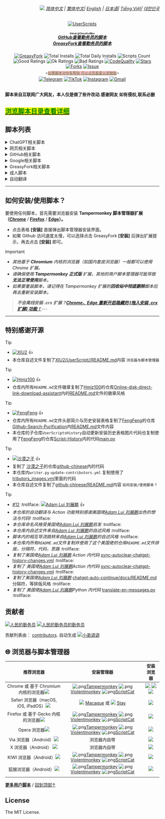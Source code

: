 <div align="right">
    <h6>
        <picture>
            <source type="image/svg+xml" media="(prefers-color-scheme: dark)"
                srcset="https://raw.githubusercontent.com/KudoAI/chatgpt.js/main/media/images/icons/earth-americas-white-icon32.svg">
            <img height=14
                src="https://raw.githubusercontent.com/KudoAI/chatgpt.js/main/media/images/icons/earth-americas-icon32.svg">
        </picture>
        <a href="https://github.com/ChinaGodMan/UserScripts/blob/main/docs/README.md">简体中文</a> |
        <a href="https://github.com/ChinaGodMan/UserScripts/blob/main/docs/README_zh-TW.md">繁体中文</a>|
        <a href="https://github.com/ChinaGodMan/UserScripts/blob/main/docs/README_en.md">English</a> |
        <a href="https://github.com/ChinaGodMan/UserScripts/blob/main/docs/README_ja.md">日本语</a>|
        <a href="https://github.com/ChinaGodMan/UserScripts/blob/main/docs/README_vi.md">Tiếng Việt</a>|
        <a href="https://github.com/ChinaGodMan/UserScripts/blob/main/docs/README_ko.md">대한민국</a>
    </h6>
</div>
<center><div align="center"><a href="https://github.com/ChinaGodMan" target="_blank">
    <img height="96px" width="96px" src="https://avatars.githubusercontent.com/u/96548841?v=4" alt="UserScripts"></a>
<h5><a href="https://github.com/ChinaGodMan/UserScripts#%E8%84%9A%E6%9C%AC%E5%88%97%E8%A1%A8" target="_blank"><ruby>GitHub查看勤务员的脚本<rt>Github:@ChinaGodMan</rt></ruby></a><br><a href="https://greasyfork.org/zh-CN/scripts?by=1169082&sort=created" target="_blank">GreasyFork查看勤务员的脚本</a><br></h5>
<a href="https://greasyfork.org/users/1169082-%E4%BA%BA%E6%B0%91%E7%9A%84%E5%8B%A4%E5%8A%A1%E5%91%98?per_page=200" target="_blank"><img src="https://img.shields.io/static/v1?label=%20&message=GreasyFork&logo=greasyfork&logoColor=white&labelColor=%23670000&color=%23670000&style=for-the-badge" alt="GreasyFork"></a>
<img src="https://img.shields.io/badge/dynamic/json?&label=%E6%89%80%E6%9C%89%E8%84%9A%E6%9C%AC%E6%80%BB%E5%AE%89%E8%A3%85%E6%95%B0&query=$.totalInstalls&logo=greasyfork&logoColor=white&labelColor=%23670000&color=blue&style=for-the-badge&url=https://github.com/ChinaGodMan/UserScriptsHistory/raw/main/total_installs.json" alt="Total Installs">
<img src="https://img.shields.io/badge/dynamic/json?&label=%E4%BB%8A%E6%97%A5%E6%89%80%E6%9C%89%E8%84%9A%E6%9C%AC%E5%AE%89%E8%A3%85%E6%95%B0&query=$.totalDailyInstalls&logo=greasyfork&logoColor=white&labelColor=%23670000&color=blue&style=for-the-badge&url=https://github.com/ChinaGodMan/UserScriptsHistory/raw/main/total_installs.json" alt="Total Daily Installs">
<img src="https://img.shields.io/badge/dynamic/json?&label=%E8%84%9A%E6%9C%AC%E6%95%B0%E9%87%8F&query=$.numScripts&logo=greasyfork&logoColor=white&labelColor=%23670000&color=blue&style=for-the-badge&url=https://github.com/ChinaGodMan/UserScriptsHistory/raw/main/total_installs.json" alt="Scripts Count"><br>
<img src="https://img.shields.io/badge/dynamic/json?&label=%E6%89%80%E6%9C%89%E5%A5%BD%E8%AF%84&query=$.totalGoodRatings&logo=greasyfork&logoColor=white&labelColor=%23670000&color=4CAF50&style=for-the-badge&url=https://github.com/ChinaGodMan/UserScriptsHistory/raw/main/total_installs.json" alt="Good Ratings">
<img src="https://img.shields.io/badge/dynamic/json?&label=%E6%89%80%E6%9C%89%E4%B8%80%E8%88%AC&query=$.totalOkRatings&logo=greasyfork&logoColor=white&labelColor=%23670000&color=FF9800&style=for-the-badge&url=https://github.com/ChinaGodMan/UserScriptsHistory/raw/main/total_installs.json" alt="Ok Ratings">
<img src="https://img.shields.io/badge/dynamic/json?label=%E6%89%80%E6%9C%89%E5%B7%AE%E8%AF%84&query=$.totalBadRatings&logo=greasyfork&logoColor=white&labelColor=%23670000&color=F44336&style=for-the-badge&url=https://github.com/ChinaGodMan/UserScriptsHistory/raw/main/total_installs.json" alt="Bad Ratings">
<a href="https://www.codefactor.io/repository/github/ChinaGodMan/UserScripts" target="_blank"><img src="https://img.shields.io/codefactor/grade/github/chinagodman/UserScripts?label=%E4%BB%A3%E7%A0%81%E8%B4%A8%E9%87%8F&logo=codefactor&logoColor=white&labelColor=464646&color=b5fc7b&style=for-the-badge" alt="CodeQuality"></a>
<a href="https://github.com/ChinaGodMan/UserScripts" target="_blank"><img src="https://img.shields.io/github/stars/ChinaGodMan/UserScripts?label=%E6%98%9F%E6%A0%87&logo=github&logoColor=white&labelColor=black&color=FF69B4&style=for-the-badge" alt="Stars"></a>
<a href="https://github.com/ChinaGodMan/UserScripts" target="_blank"><img src="https://img.shields.io/github/forks/ChinaGodMan/UserScripts?label=%E5%A4%8D%E5%88%BB&logo=github&logoColor=white&labelColor=black&color=grey&style=for-the-badge" alt="Forks"></a>
<a href="https://github.com/ChinaGodMan/UserScripts/issues" target="_blank"><img src="https://img.shields.io/github/issues/ChinaGodMan/UserScripts?label=%E9%97%AE%E9%A2%98&logo=github&logoColor=white&labelColor=black&style=for-the-badge" alt="Issue"></a>
<center><div align="center"><sub>⭐<a href="https://github.com/ChinaGodMan/UserScripts" target="_blank" style="color: #556B2F; background-color: pink;">如果脚本对你有帮助,可以点亮星星以资鼓励</a>⭐</sub></div><a href="https://t.me/qinwuyuan"><img src="https://img.shields.io/static/v1?label=%20&message=telegram&logo=telegram&logoColor=white&labelColor=%230088CC&color=%230088CC&style=for-the-badge" alt="Telegram"></a>
<a href="https://www.tiktok.com/@qinwuyuan"><img src="https://img.shields.io/static/v1?label=%20&message=tiktok&logo=tiktok&logoColor=%23EE1D52&labelColor=%23010101&color=%23EE1D52&style=for-the-badge" alt="TikTok"></a>
<a href="https://www.instagram.com/nide9448/"><img src="https://img.shields.io/static/v1?label=%20&message=instagram&logo=instagram&logoColor=white&labelColor=%23E1306C&color=%23E1306C&style=for-the-badge" alt="Instagram"></a>
<a href="mailto:toniaiwanowskiskr47@gmail.com"><img src="https://img.shields.io/static/v1?label=%20&message=gmail&logo=gmail&logoColor=white&labelColor=%23D93025&color=%23D93025&style=for-the-badge" alt="Gmail"></a>
</center>
</div></center>
<img height=6px width="100%" src="https://media.chatgptautorefresh.com/images/separators/gradient-aqua.png?latest">

**脚本来自互联网广大网友，本人仅是做了些许改动.感谢网友**
**如有侵权,联系必删**

## [<mark style="background-color: yellow; color: green;">浏览脚本目录查看详细</mark>](/Script%20details)

## 脚本列表

<!--AUTO_SCRIPTS_PLEASE_DONT_DELETE_IT-->
<details><summary>ChatGPT相关脚本</summary><table>
    <thead>
        <tr>
            <th>脚本名称</th>
            <th>脚本说明</th>
            <th>GitHub</th>
            <th>Greasyfork</th>
            <th><img src="https://greasyfork.org/vite/assets/blacklogo96-CxYTSM_T.png" width="16" height="16">发布时间</th>
            <th><img src="https://greasyfork.org/vite/assets/blacklogo96-CxYTSM_T.png" width="16" height="16">更新时间</th>
            <th><img src="https://greasyfork.org/vite/assets/blacklogo96-CxYTSM_T.png" width="16" height="16">最新版本</th>
            <th><img src="https://raw.githubusercontent.com/ChinaGodMan/UserScripts/main/docs/icon/icons8-project-management-48.png" width="16" height="16">首次创建</th>
        </tr>
    </thead>
    <tbody>
    <tr>
            <td>
                <img src="https://greasyfork.org/vite/assets/blacklogo96-CxYTSM_T.png" width="16" height="16">
                <a href="https://greasyfork.org/zh-CN/scripts/505209" target="_blank">ChatGPT代码字体缩小</a><br>
                <img src="https://github.githubassets.com/favicons/favicon.svg" width="16" height="16">
                <a href="https://github.com/ChinaGodMan/UserScripts/blob/main/chatgpt-code-styling.user.js" target="_blank">GitHub</a>
                <a href="https://github.com/ChinaGodMan/UserScripts/tree/main/Script details/chatgpt-code-styling" target="_blank">
                    <mark>详细</mark>
                </a>
            </td>
            <td>让 ChatGPT 代码框内字体变小</td>
            <td>
                <a href="https://raw.githubusercontent.com/ChinaGodMan/UserScripts/main/chatgpt-code-styling.user.js">
                    <img src="https://img.shields.io/github/size/ChinaGodMan/UserScripts/chatgpt-code-styling.user.js?style=social" alt="size">
                    <br>安装
                </a>
            </td>
            <td>
                <a href="https://update.greasyfork.org/scripts/505209.user.js">
                    <img src="https://img.shields.io/greasyfork/dt/505209?color=%23990000&label=Installs">
                    <br>安装
                </a>
            </td>
            <td><sub>2024-08-26 11:42:17</sub></td>
            <td><sub>2024-10-07 07:21:50</sub></td>
            <td><sub>0.1.1.0</sub></td>
            <td><sub>2024-07-27 20:58:35</sub></td>
        </tr>
        <tr>
            <td>
                <img src="https://greasyfork.org/vite/assets/blacklogo96-CxYTSM_T.png" width="16" height="16">
                <a href="https://greasyfork.org/zh-CN/scripts/509598" target="_blank">ChatGPT 聊天复制代码按钮</a><br>
                <img src="https://github.githubassets.com/favicons/favicon.svg" width="16" height="16">
                <a href="https://github.com/ChinaGodMan/UserScripts/blob/main/chatgpt-copy-code-button.user.js" target="_blank">GitHub</a>
                <a href="https://github.com/ChinaGodMan/UserScripts/tree/main/Script details/chatgpt-copy-code-button" target="_blank">
                    <mark>详细</mark>
                </a>
            </td>
            <td>在 chatgpt.com 上代码块的右下角添加一个带有动画的“复制代码”按钮</td>
            <td>
                <a href="https://raw.githubusercontent.com/ChinaGodMan/UserScripts/main/chatgpt-copy-code-button.user.js">
                    <img src="https://img.shields.io/github/size/ChinaGodMan/UserScripts/chatgpt-copy-code-button.user.js?style=social" alt="size">
                    <br>安装
                </a>
            </td>
            <td>
                <a href="https://update.greasyfork.org/scripts/509598.user.js">
                    <img src="https://img.shields.io/greasyfork/dt/509598?color=%23990000&label=Installs">
                    <br>安装
                </a>
            </td>
            <td><sub>2024-09-22 07:35:20</sub></td>
            <td><sub>2024-10-03 19:12:34</sub></td>
            <td><sub>1.2.0.0</sub></td>
            <td><sub>2024-09-22 07:06:07</sub></td>
        </tr>
        <tr>
            <td>
                <img src="https://greasyfork.org/vite/assets/blacklogo96-CxYTSM_T.png" width="16" height="16">
                <a href="https://greasyfork.org/zh-CN/scripts/506166" target="_blank">ChatGPT 字符计数器</a><br>
                <img src="https://github.githubassets.com/favicons/favicon.svg" width="16" height="16">
                <a href="https://github.com/ChinaGodMan/UserScripts/blob/main/chatgpt-counter.user.js" target="_blank">GitHub</a>
                <a href="https://github.com/ChinaGodMan/UserScripts/tree/main/Script details/chatgpt-counter" target="_blank">
                    <mark>详细</mark>
                </a>
            </td>
            <td>添加一个字符计数器到输入框，限制为 32732 个字符。（ChatGPT 的限制是 32732 个字符。）</td>
            <td>
                <a href="https://raw.githubusercontent.com/ChinaGodMan/UserScripts/main/chatgpt-counter.user.js">
                    <img src="https://img.shields.io/github/size/ChinaGodMan/UserScripts/chatgpt-counter.user.js?style=social" alt="size">
                    <br>安装
                </a>
            </td>
            <td>
                <a href="https://update.greasyfork.org/scripts/506166.user.js">
                    <img src="https://img.shields.io/greasyfork/dt/506166?color=%23990000&label=Installs">
                    <br>安装
                </a>
            </td>
            <td><sub>2024-09-01 09:51:01</sub></td>
            <td><sub>2024-10-08 11:35:54</sub></td>
            <td><sub>1.3.1.14</sub></td>
            <td><sub>2024-09-01 09:45:50</sub></td>
        </tr>
        <tr>
            <td>
                <img src="https://greasyfork.org/vite/assets/blacklogo96-CxYTSM_T.png" width="16" height="16">
                <a href="https://greasyfork.org/zh-CN/scripts/504901" target="_blank">ChatGPT 折叠自己消息和最大宽度</a><br>
                <img src="https://github.githubassets.com/favicons/favicon.svg" width="16" height="16">
                <a href="https://github.com/ChinaGodMan/UserScripts/blob/main/chatgpt-plus.user.js" target="_blank">GitHub</a>
                <a href="https://github.com/ChinaGodMan/UserScripts/tree/main/Script details/chatgpt-plus" target="_blank">
                    <mark>详细</mark>
                </a>
            </td>
            <td>自动折叠由你发送的长消息，节省屏幕空间。允许你设置聊天窗口的最大宽度，使得长消息不会超出指定范围。</td>
            <td>
                <a href="https://raw.githubusercontent.com/ChinaGodMan/UserScripts/main/chatgpt-plus.user.js">
                    <img src="https://img.shields.io/github/size/ChinaGodMan/UserScripts/chatgpt-plus.user.js?style=social" alt="size">
                    <br>安装
                </a>
            </td>
            <td>
                <a href="https://update.greasyfork.org/scripts/504901.user.js">
                    <img src="https://img.shields.io/greasyfork/dt/504901?color=%23990000&label=Installs">
                    <br>安装
                </a>
            </td>
            <td><sub>2024-08-24 11:33:58</sub></td>
            <td><sub>2024-10-08 11:35:01</sub></td>
            <td><sub>0.3.0.0</sub></td>
            <td><sub>2024-08-24 11:09:34</sub></td>
        </tr>
        </tbody>
    </table></details><details><summary>网页相关脚本</summary><table>
    <thead>
        <tr>
            <th>脚本名称</th>
            <th>脚本说明</th>
            <th>GitHub</th>
            <th>Greasyfork</th>
            <th><img src="https://greasyfork.org/vite/assets/blacklogo96-CxYTSM_T.png" width="16" height="16">发布时间</th>
            <th><img src="https://greasyfork.org/vite/assets/blacklogo96-CxYTSM_T.png" width="16" height="16">更新时间</th>
            <th><img src="https://greasyfork.org/vite/assets/blacklogo96-CxYTSM_T.png" width="16" height="16">最新版本</th>
            <th><img src="https://raw.githubusercontent.com/ChinaGodMan/UserScripts/main/docs/icon/icons8-project-management-48.png" width="16" height="16">首次创建</th>
        </tr>
    </thead>
    <tbody>
    <tr>
            <td>
                <img src="https://greasyfork.org/vite/assets/blacklogo96-CxYTSM_T.png" width="16" height="16">
                <a href="https://greasyfork.org/zh-CN/scripts/497403" target="_blank">网页写入剪辑版授权管理器</a><br>
                <img src="https://github.githubassets.com/favicons/favicon.svg" width="16" height="16">
                <a href="https://github.com/ChinaGodMan/UserScripts/blob/main/clipboard-manager.user.js" target="_blank">GitHub</a>
                <a href="https://github.com/ChinaGodMan/UserScripts/tree/main/Script details/clipboard-manager" target="_blank">
                    <mark>详细</mark>
                </a>
            </td>
            <td>禁止网页向剪辑版拉屎，绿色为放行，红色禁止，橙色临时方向</td>
            <td>
                <a href="https://raw.githubusercontent.com/ChinaGodMan/UserScripts/main/clipboard-manager.user.js">
                    <img src="https://img.shields.io/github/size/ChinaGodMan/UserScripts/clipboard-manager.user.js?style=social" alt="size">
                    <br>安装
                </a>
            </td>
            <td>
                <a href="https://update.greasyfork.org/scripts/497403.user.js">
                    <img src="https://img.shields.io/greasyfork/dt/497403?color=%23990000&label=Installs">
                    <br>安装
                </a>
            </td>
            <td><sub>2024-06-09 10:17:55</sub></td>
            <td><sub>2024-10-03 19:12:35</sub></td>
            <td><sub>1.2.3.1</sub></td>
            <td><sub>2024-07-27 20:54:00</sub></td>
        </tr>
        <tr>
            <td>
                <img src="https://greasyfork.org/vite/assets/blacklogo96-CxYTSM_T.png" width="16" height="16">
                <a href="https://greasyfork.org/zh-CN/scripts/505207" target="_blank">解除CSDN登录复制限制</a><br>
                <img src="https://github.githubassets.com/favicons/favicon.svg" width="16" height="16">
                <a href="https://github.com/ChinaGodMan/UserScripts/blob/main/csdn-blocker.user.js" target="_blank">GitHub</a>
                <a href="https://github.com/ChinaGodMan/UserScripts/tree/main/Script details/csdn-blocker" target="_blank">
                    <mark>详细</mark>
                </a>
            </td>
            <td>去你妈的 CSDN 登录复制，无需登录即可复制代码框内容</td>
            <td>
                <a href="https://raw.githubusercontent.com/ChinaGodMan/UserScripts/main/csdn-blocker.user.js">
                    <img src="https://img.shields.io/github/size/ChinaGodMan/UserScripts/csdn-blocker.user.js?style=social" alt="size">
                    <br>安装
                </a>
            </td>
            <td>
                <a href="https://update.greasyfork.org/scripts/505207.user.js">
                    <img src="https://img.shields.io/greasyfork/dt/505207?color=%23990000&label=Installs">
                    <br>安装
                </a>
            </td>
            <td><sub>2024-08-26 11:37:22</sub></td>
            <td><sub>2024-10-03 19:12:36</sub></td>
            <td><sub>1.0.0.23</sub></td>
            <td><sub>2024-07-27 20:58:34</sub></td>
        </tr>
        <tr>
            <td>
                <img src="https://greasyfork.org/vite/assets/blacklogo96-CxYTSM_T.png" width="16" height="16">
                <a href="https://greasyfork.org/zh-CN/scripts/507036" target="_blank">绚丽渐变美化网页表格</a><br>
                <img src="https://github.githubassets.com/favicons/favicon.svg" width="16" height="16">
                <a href="https://github.com/ChinaGodMan/UserScripts/blob/main/colorful-table.user.js" target="_blank">GitHub</a>
                <a href="https://github.com/ChinaGodMan/UserScripts/tree/main/Script details/colorful-table" target="_blank">
                    <mark>详细</mark>
                </a>
            </td>
            <td>自动为网页上的表格所有列应用颜色渐变美化.</td>
            <td>
                <a href="https://raw.githubusercontent.com/ChinaGodMan/UserScripts/main/colorful-table.user.js">
                    <img src="https://img.shields.io/github/size/ChinaGodMan/UserScripts/colorful-table.user.js?style=social" alt="size">
                    <br>安装
                </a>
            </td>
            <td>
                <a href="https://update.greasyfork.org/scripts/507036.user.js">
                    <img src="https://img.shields.io/greasyfork/dt/507036?color=%23990000&label=Installs">
                    <br>安装
                </a>
            </td>
            <td><sub>2024-09-06 06:08:08</sub></td>
            <td><sub>2024-10-03 19:12:35</sub></td>
            <td><sub>1.0.0.9</sub></td>
            <td><sub>2024-09-06 05:02:49</sub></td>
        </tr>
        <tr>
            <td>
                <img src="https://greasyfork.org/vite/assets/blacklogo96-CxYTSM_T.png" width="16" height="16">
                <a href="https://greasyfork.org/zh-CN/scripts/498906" target="_blank">网页高亮关键字+(推荐)</a><br>
                <img src="https://github.githubassets.com/favicons/favicon.svg" width="16" height="16">
                <a href="https://github.com/ChinaGodMan/UserScripts/blob/main/highlight-keywords.user.js" target="_blank">GitHub</a>
                <a href="https://github.com/ChinaGodMan/UserScripts/tree/main/Script details/highlight-keywords" target="_blank">
                    <mark>详细</mark>
                </a>
            </td>
            <td>对网页上的文字进行高亮显示</td>
            <td>
                <a href="https://raw.githubusercontent.com/ChinaGodMan/UserScripts/main/highlight-keywords.user.js">
                    <img src="https://img.shields.io/github/size/ChinaGodMan/UserScripts/highlight-keywords.user.js?style=social" alt="size">
                    <br>安装
                </a>
            </td>
            <td>
                <a href="https://update.greasyfork.org/scripts/498906.user.js">
                    <img src="https://img.shields.io/greasyfork/dt/498906?color=%23990000&label=Installs">
                    <br>安装
                </a>
            </td>
            <td><sub>2024-06-26 07:05:05</sub></td>
            <td><sub>2024-10-03 19:12:43</sub></td>
            <td><sub>1.1.2.72</sub></td>
            <td><sub>2024-07-27 20:54:01</sub></td>
        </tr>
        <tr>
            <td>
                <img src="https://greasyfork.org/vite/assets/blacklogo96-CxYTSM_T.png" width="16" height="16">
                <a href="https://greasyfork.org/zh-CN/scripts/498905" target="_blank">高亮网页文本_迷你版</a><br>
                <img src="https://github.githubassets.com/favicons/favicon.svg" width="16" height="16">
                <a href="https://github.com/ChinaGodMan/UserScripts/blob/main/highlight-keywords-mini.user.js" target="_blank">GitHub</a>
                <a href="https://github.com/ChinaGodMan/UserScripts/tree/main/Script details/highlight-keywords-mini" target="_blank">
                    <mark>详细</mark>
                </a>
            </td>
            <td>在网页上自定义关键词突出显示包括滚动时动态加载的内容</td>
            <td>
                <a href="https://raw.githubusercontent.com/ChinaGodMan/UserScripts/main/highlight-keywords-mini.user.js">
                    <img src="https://img.shields.io/github/size/ChinaGodMan/UserScripts/highlight-keywords-mini.user.js?style=social" alt="size">
                    <br>安装
                </a>
            </td>
            <td>
                <a href="https://update.greasyfork.org/scripts/498905.user.js">
                    <img src="https://img.shields.io/greasyfork/dt/498905?color=%23990000&label=Installs">
                    <br>安装
                </a>
            </td>
            <td><sub>2024-06-26 06:53:12</sub></td>
            <td><sub>2024-10-03 19:12:43</sub></td>
            <td><sub>1.0.5.26</sub></td>
            <td><sub>2024-08-24 06:02:07</sub></td>
        </tr>
        <tr>
            <td>
                <img src="https://greasyfork.org/vite/assets/blacklogo96-CxYTSM_T.png" width="16" height="16">
                <a href="https://greasyfork.org/zh-CN/scripts/504880" target="_blank">小窗口预览</a><br>
                <img src="https://github.githubassets.com/favicons/favicon.svg" width="16" height="16">
                <a href="https://github.com/ChinaGodMan/UserScripts/blob/main/popup-window.user.js" target="_blank">GitHub</a>
                <a href="https://github.com/ChinaGodMan/UserScripts/tree/main/Script details/popup-window" target="_blank">
                    <mark>详细</mark>
                </a>
            </td>
            <td>拖拽链接时在弹出窗口中打开链接，并在打开前提供预览，使用 Edge 的预读技术。同时在小窗口打开时在背后添加亚克力效果。</td>
            <td>
                <a href="https://raw.githubusercontent.com/ChinaGodMan/UserScripts/main/popup-window.user.js">
                    <img src="https://img.shields.io/github/size/ChinaGodMan/UserScripts/popup-window.user.js?style=social" alt="size">
                    <br>安装
                </a>
            </td>
            <td>
                <a href="https://update.greasyfork.org/scripts/504880.user.js">
                    <img src="https://img.shields.io/greasyfork/dt/504880?color=%23990000&label=Installs">
                    <br>安装
                </a>
            </td>
            <td><sub>2024-08-24 06:51:35</sub></td>
            <td><sub>2024-10-03 19:12:45</sub></td>
            <td><sub>2.5.1.4</sub></td>
            <td><sub>2024-08-23 07:20:13</sub></td>
        </tr>
        <tr>
            <td>
                <img src="https://greasyfork.org/vite/assets/blacklogo96-CxYTSM_T.png" width="16" height="16">
                <a href="https://greasyfork.org/zh-CN/scripts/498625" target="_blank">去除链接下划线</a><br>
                <img src="https://github.githubassets.com/favicons/favicon.svg" width="16" height="16">
                <a href="https://github.com/ChinaGodMan/UserScripts/blob/main/remove-link-underlines.user.js" target="_blank">GitHub</a>
                <a href="https://github.com/ChinaGodMan/UserScripts/tree/main/Script details/remove-link-underlines" target="_blank">
                    <mark>详细</mark>
                </a>
            </td>
            <td>去除网页链接的下划线</td>
            <td>
                <a href="https://raw.githubusercontent.com/ChinaGodMan/UserScripts/main/remove-link-underlines.user.js">
                    <img src="https://img.shields.io/github/size/ChinaGodMan/UserScripts/remove-link-underlines.user.js?style=social" alt="size">
                    <br>安装
                </a>
            </td>
            <td>
                <a href="https://update.greasyfork.org/scripts/498625.user.js">
                    <img src="https://img.shields.io/greasyfork/dt/498625?color=%23990000&label=Installs">
                    <br>安装
                </a>
            </td>
            <td><sub>2024-06-23 11:35:07</sub></td>
            <td><sub>2024-10-03 19:12:46</sub></td>
            <td><sub>1.2.0.63</sub></td>
            <td><sub>2024-07-27 20:54:00</sub></td>
        </tr>
        <tr>
            <td>
                <img src="https://greasyfork.org/vite/assets/blacklogo96-CxYTSM_T.png" width="16" height="16">
                <a href="https://greasyfork.org/zh-CN/scripts/497251" target="_blank">上下滚动小按钮</a><br>
                <img src="https://github.githubassets.com/favicons/favicon.svg" width="16" height="16">
                <a href="https://github.com/ChinaGodMan/UserScripts/blob/main/scroll-button.user.js" target="_blank">GitHub</a>
                <a href="https://github.com/ChinaGodMan/UserScripts/tree/main/Script details/scroll-button" target="_blank">
                    <mark>详细</mark>
                </a>
            </td>
            <td>页面右侧添加上下滚动按钮</td>
            <td>
                <a href="https://raw.githubusercontent.com/ChinaGodMan/UserScripts/main/scroll-button.user.js">
                    <img src="https://img.shields.io/github/size/ChinaGodMan/UserScripts/scroll-button.user.js?style=social" alt="size">
                    <br>安装
                </a>
            </td>
            <td>
                <a href="https://update.greasyfork.org/scripts/497251.user.js">
                    <img src="https://img.shields.io/greasyfork/dt/497251?color=%23990000&label=Installs">
                    <br>安装
                </a>
            </td>
            <td><sub>2024-06-07 08:33:17</sub></td>
            <td><sub>2024-10-03 19:12:47</sub></td>
            <td><sub>1.0.0.26</sub></td>
            <td><sub>2024-08-24 06:05:19</sub></td>
        </tr>
        <tr>
            <td>
                <img src="https://greasyfork.org/vite/assets/blacklogo96-CxYTSM_T.png" width="16" height="16">
                <a href="https://greasyfork.org/zh-CN/scripts/500255" target="_blank">一键置顶和置底按钮</a><br>
                <img src="https://github.githubassets.com/favicons/favicon.svg" width="16" height="16">
                <a href="https://github.com/ChinaGodMan/UserScripts/blob/main/scroll-to-top-button.user.js" target="_blank">GitHub</a>
                <a href="https://github.com/ChinaGodMan/UserScripts/tree/main/Script details/scroll-to-top-button" target="_blank">
                    <mark>详细</mark>
                </a>
            </td>
            <td>修改自Greasyfork用户脚本 为网页添加置顶和置底按钮，方便在长页面中快速移动到顶部或底部。 增加向下滚动时按钮变色，3秒内无滚动自动停止</td>
            <td>
                <a href="https://raw.githubusercontent.com/ChinaGodMan/UserScripts/main/scroll-to-top-button.user.js">
                    <img src="https://img.shields.io/github/size/ChinaGodMan/UserScripts/scroll-to-top-button.user.js?style=social" alt="size">
                    <br>安装
                </a>
            </td>
            <td>
                <a href="https://update.greasyfork.org/scripts/500255.user.js">
                    <img src="https://img.shields.io/greasyfork/dt/500255?color=%23990000&label=Installs">
                    <br>安装
                </a>
            </td>
            <td><sub>2024-07-11 13:57:29</sub></td>
            <td><sub>2024-10-03 19:12:47</sub></td>
            <td><sub>1.2.0.72</sub></td>
            <td><sub>2024-07-27 20:54:01</sub></td>
        </tr>
        </tbody>
    </table></details><details><summary>GitHub相关脚本</summary><table>
    <thead>
        <tr>
            <th>脚本名称</th>
            <th>脚本说明</th>
            <th>GitHub</th>
            <th>Greasyfork</th>
            <th><img src="https://greasyfork.org/vite/assets/blacklogo96-CxYTSM_T.png" width="16" height="16">发布时间</th>
            <th><img src="https://greasyfork.org/vite/assets/blacklogo96-CxYTSM_T.png" width="16" height="16">更新时间</th>
            <th><img src="https://greasyfork.org/vite/assets/blacklogo96-CxYTSM_T.png" width="16" height="16">最新版本</th>
            <th><img src="https://raw.githubusercontent.com/ChinaGodMan/UserScripts/main/docs/icon/icons8-project-management-48.png" width="16" height="16">首次创建</th>
        </tr>
    </thead>
    <tbody>
    <tr>
            <td>
                <img src="https://greasyfork.org/vite/assets/blacklogo96-CxYTSM_T.png" width="16" height="16">
                <a href="https://greasyfork.org/zh-CN/scripts/505830" target="_blank">GitHub提交信息显示HTML</a><br>
                <img src="https://github.githubassets.com/favicons/favicon.svg" width="16" height="16">
                <a href="https://github.com/ChinaGodMan/UserScripts/blob/main/github-commit-viewer.user.js" target="_blank">GitHub</a>
                <a href="https://github.com/ChinaGodMan/UserScripts/tree/main/Script details/github-commit-viewer" target="_blank">
                    <mark>详细</mark>
                </a>
            </td>
            <td>该脚本将 GitHub 上的提交信息转化为 HTML 视图，以更清晰地查看提交详情。它会自动将提交信息列表、提交头部和最新提交信息转化为 HTML 格式，提供更佳的视觉效果和用户体验。</td>
            <td>
                <a href="https://raw.githubusercontent.com/ChinaGodMan/UserScripts/main/github-commit-viewer.user.js">
                    <img src="https://img.shields.io/github/size/ChinaGodMan/UserScripts/github-commit-viewer.user.js?style=social" alt="size">
                    <br>安装
                </a>
            </td>
            <td>
                <a href="https://update.greasyfork.org/scripts/505830.user.js">
                    <img src="https://img.shields.io/greasyfork/dt/505830?color=%23990000&label=Installs">
                    <br>安装
                </a>
            </td>
            <td><sub>2024-08-30 10:13:44</sub></td>
            <td><sub>2024-10-03 19:12:36</sub></td>
            <td><sub>1.0.0.19</sub></td>
            <td><sub>2024-08-30 03:21:51</sub></td>
        </tr>
        <tr>
            <td>
                <img src="https://greasyfork.org/vite/assets/blacklogo96-CxYTSM_T.png" width="16" height="16">
                <a href="https://greasyfork.org/zh-CN/scripts/508047" target="_blank">GitHub 文件列表美化器</a><br>
                <img src="https://github.githubassets.com/favicons/favicon.svg" width="16" height="16">
                <a href="https://github.com/ChinaGodMan/UserScripts/blob/main/github-file-list-beautifier-plus.user.js" target="_blank">GitHub</a>
                <a href="https://github.com/ChinaGodMan/UserScripts/tree/main/Script details/github-file-list-beautifier-plus" target="_blank">
                    <mark>详细</mark>
                </a>
            </td>
            <td>GitHub 文件列表美化器是一个用户脚本，用于增强 GitHub 仓库中的文件显示效果。它可以为文件和文件夹添加颜色，并将文件类型图标替换为小图像，使得代码库更加易于浏览和管理。</td>
            <td>
                <a href="https://raw.githubusercontent.com/ChinaGodMan/UserScripts/main/github-file-list-beautifier-plus.user.js">
                    <img src="https://img.shields.io/github/size/ChinaGodMan/UserScripts/github-file-list-beautifier-plus.user.js?style=social" alt="size">
                    <br>安装
                </a>
            </td>
            <td>
                <a href="https://update.greasyfork.org/scripts/508047.user.js">
                    <img src="https://img.shields.io/greasyfork/dt/508047?color=%23990000&label=Installs">
                    <br>安装
                </a>
            </td>
            <td><sub>2024-09-12 11:56:17</sub></td>
            <td><sub>2024-10-03 19:12:36</sub></td>
            <td><sub>4.1.0.3</sub></td>
            <td><sub>2024-9-12 10:39:51</sub></td>
        </tr>
        <tr>
            <td>
                <img src="https://greasyfork.org/vite/assets/blacklogo96-CxYTSM_T.png" width="16" height="16">
                <a href="https://greasyfork.org/zh-CN/scripts/509889" target="_blank">Github 代码语言列表显示全部</a><br>
                <img src="https://github.githubassets.com/favicons/favicon.svg" width="16" height="16">
                <a href="https://github.com/ChinaGodMan/UserScripts/blob/main/github-linguist-expand.user.js" target="_blank">GitHub</a>
                <a href="https://github.com/ChinaGodMan/UserScripts/tree/main/Script details/github-linguist-expand" target="_blank">
                    <mark>详细</mark>
                </a>
            </td>
            <td>扩展 Github 存储库上的语言列表，显示每种语言，而不是将小部分隐藏在 “其他” 下</td>
            <td>
                <a href="https://raw.githubusercontent.com/ChinaGodMan/UserScripts/main/github-linguist-expand.user.js">
                    <img src="https://img.shields.io/github/size/ChinaGodMan/UserScripts/github-linguist-expand.user.js?style=social" alt="size">
                    <br>安装
                </a>
            </td>
            <td>
                <a href="https://update.greasyfork.org/scripts/509889.user.js">
                    <img src="https://img.shields.io/greasyfork/dt/509889?color=%23990000&label=Installs">
                    <br>安装
                </a>
            </td>
            <td><sub>2024-09-24 05:30:01</sub></td>
            <td><sub>2024-10-04 05:26:32</sub></td>
            <td><sub>1.0.0.0</sub></td>
            <td><sub>2024-09-24 04:33:03</sub></td>
        </tr>
        <tr>
            <td>
                <img src="https://greasyfork.org/vite/assets/blacklogo96-CxYTSM_T.png" width="16" height="16">
                <a href="https://greasyfork.org/zh-CN/scripts/508956" target="_blank">GitHub 自动确认设备授权</a><br>
                <img src="https://github.githubassets.com/favicons/favicon.svg" width="16" height="16">
                <a href="https://github.com/ChinaGodMan/UserScripts/blob/main/github-device-authorization.user.js" target="_blank">GitHub</a>
                <a href="https://github.com/ChinaGodMan/UserScripts/tree/main/Script details/github-device-authorization" target="_blank">
                    <mark>详细</mark>
                </a>
            </td>
            <td>在GitHub授权页面自动输入授权码与自动确认。</td>
            <td>
                <a href="https://raw.githubusercontent.com/ChinaGodMan/UserScripts/main/github-device-authorization.user.js">
                    <img src="https://img.shields.io/github/size/ChinaGodMan/UserScripts/github-device-authorization.user.js?style=social" alt="size">
                    <br>安装
                </a>
            </td>
            <td>
                <a href="https://update.greasyfork.org/scripts/508956.user.js">
                    <img src="https://img.shields.io/greasyfork/dt/508956?color=%23990000&label=Installs">
                    <br>安装
                </a>
            </td>
            <td><sub>2024-09-18 09:12:31</sub></td>
            <td><sub>2024-10-03 19:12:33</sub></td>
            <td><sub>1.0.0.0</sub></td>
            <td><sub>2024-09-18 08:50:32</sub></td>
        </tr>
        <tr>
            <td>
                <img src="https://greasyfork.org/vite/assets/blacklogo96-CxYTSM_T.png" width="16" height="16">
                <a href="https://greasyfork.org/zh-CN/scripts/505496" target="_blank">GitHub文件夹下载</a><br>
                <img src="https://github.githubassets.com/favicons/favicon.svg" width="16" height="16">
                <a href="https://github.com/ChinaGodMan/UserScripts/blob/main/github-folder-downloader.user.js" target="_blank">GitHub</a>
                <a href="https://github.com/ChinaGodMan/UserScripts/tree/main/Script details/github-folder-downloader" target="_blank">
                    <mark>详细</mark>
                </a>
            </td>
            <td>添加一个下载按钮，允许轻松下载特定的 GitHub 文件夹。</td>
            <td>
                <a href="https://raw.githubusercontent.com/ChinaGodMan/UserScripts/main/github-folder-downloader.user.js">
                    <img src="https://img.shields.io/github/size/ChinaGodMan/UserScripts/github-folder-downloader.user.js?style=social" alt="size">
                    <br>安装
                </a>
            </td>
            <td>
                <a href="https://update.greasyfork.org/scripts/505496.user.js">
                    <img src="https://img.shields.io/greasyfork/dt/505496?color=%23990000&label=Installs">
                    <br>安装
                </a>
            </td>
            <td><sub>2024-08-28 04:27:35</sub></td>
            <td><sub>2024-10-03 19:12:37</sub></td>
            <td><sub>0.7.0.23</sub></td>
            <td><sub>2024-08-29 06:11:34</sub></td>
        </tr>
        <tr>
            <td>
                <img src="https://greasyfork.org/vite/assets/blacklogo96-CxYTSM_T.png" width="16" height="16">
                <a href="https://greasyfork.org/zh-CN/scripts/505501" target="_blank">GitHub下载单文件和复制文件URL</a><br>
                <img src="https://github.githubassets.com/favicons/favicon.svg" width="16" height="16">
                <a href="https://github.com/ChinaGodMan/UserScripts/blob/main/github-raw-file-plus.user.js" target="_blank">GitHub</a>
                <a href="https://github.com/ChinaGodMan/UserScripts/tree/main/Script details/github-raw-file-plus" target="_blank">
                    <mark>详细</mark>
                </a>
            </td>
            <td>在每个文件行的末尾添加按钮，以复制原始文件 URL 和下载文件</td>
            <td>
                <a href="https://raw.githubusercontent.com/ChinaGodMan/UserScripts/main/github-raw-file-plus.user.js">
                    <img src="https://img.shields.io/github/size/ChinaGodMan/UserScripts/github-raw-file-plus.user.js?style=social" alt="size">
                    <br>安装
                </a>
            </td>
            <td>
                <a href="https://update.greasyfork.org/scripts/505501.user.js">
                    <img src="https://img.shields.io/greasyfork/dt/505501?color=%23990000&label=Installs">
                    <br>安装
                </a>
            </td>
            <td><sub>2024-08-28 05:20:14</sub></td>
            <td><sub>2024-10-03 19:12:37</sub></td>
            <td><sub>2.2.0.22</sub></td>
            <td><sub>2024-08-29 06:11:33</sub></td>
        </tr>
        <tr>
            <td>
                <img src="https://greasyfork.org/vite/assets/blacklogo96-CxYTSM_T.png" width="16" height="16">
                <a href="https://greasyfork.org/zh-CN/scripts/502291" target="_blank">🤠 Github 增强小助手 仓库显示大小 不活跃开发警告 仓库内快捷跳转用户其他仓库 🤠</a><br>
                <img src="https://github.githubassets.com/favicons/favicon.svg" width="16" height="16">
                <a href="https://github.com/ChinaGodMan/UserScripts/blob/main/github-repo-size-view.user.js" target="_blank">GitHub</a>
                <a href="https://github.com/ChinaGodMan/UserScripts/tree/main/Script details/github-repo-size-view" target="_blank">
                    <mark>详细</mark>
                </a>
            </td>
            <td>在Github查看仓库和搜索仓库时显示仓库大小 ，不活跃开发警告，仓库内快捷跳转.</td>
            <td>
                <a href="https://raw.githubusercontent.com/ChinaGodMan/UserScripts/main/github-repo-size-view.user.js">
                    <img src="https://img.shields.io/github/size/ChinaGodMan/UserScripts/github-repo-size-view.user.js?style=social" alt="size">
                    <br>安装
                </a>
            </td>
            <td>
                <a href="https://update.greasyfork.org/scripts/502291.user.js">
                    <img src="https://img.shields.io/greasyfork/dt/502291?color=%23990000&label=Installs">
                    <br>安装
                </a>
            </td>
            <td><sub>2024-08-01 03:43:19</sub></td>
            <td><sub>2024-10-08 05:13:52</sub></td>
            <td><sub>0.1.3.7</sub></td>
            <td><sub>2024-08-01 00:53:59</sub></td>
        </tr>
        <tr>
            <td>
                <img src="https://greasyfork.org/vite/assets/blacklogo96-CxYTSM_T.png" width="16" height="16">
                <a href="https://greasyfork.org/zh-CN/scripts/505218" target="_blank">GitHub Sort by Date</a><br>
                <img src="https://github.githubassets.com/favicons/favicon.svg" width="16" height="16">
                <a href="https://github.com/ChinaGodMan/UserScripts/blob/main/github-sort-by-date.user.js" target="_blank">GitHub</a>
                <a href="https://github.com/ChinaGodMan/UserScripts/tree/main/Script details/github-sort-by-date" target="_blank">
                    <mark>详细</mark>
                </a>
            </td>
            <td>仓库列表文件排序方式改为日期降序，方便查看最新更新的文件。</td>
            <td>
                <a href="https://raw.githubusercontent.com/ChinaGodMan/UserScripts/main/github-sort-by-date.user.js">
                    <img src="https://img.shields.io/github/size/ChinaGodMan/UserScripts/github-sort-by-date.user.js?style=social" alt="size">
                    <br>安装
                </a>
            </td>
            <td>
                <a href="https://update.greasyfork.org/scripts/505218.user.js">
                    <img src="https://img.shields.io/greasyfork/dt/505218?color=%23990000&label=Installs">
                    <br>安装
                </a>
            </td>
            <td><sub>2024-08-26 12:30:53</sub></td>
            <td><sub>2024-10-04 05:23:24</sub></td>
            <td><sub>1.1.0.23</sub></td>
            <td><sub>2024-08-06 01:28:58</sub></td>
        </tr>
        </tbody>
    </table></details><details><summary>Google相关脚本</summary><table>
    <thead>
        <tr>
            <th>脚本名称</th>
            <th>脚本说明</th>
            <th>GitHub</th>
            <th>Greasyfork</th>
            <th><img src="https://greasyfork.org/vite/assets/blacklogo96-CxYTSM_T.png" width="16" height="16">发布时间</th>
            <th><img src="https://greasyfork.org/vite/assets/blacklogo96-CxYTSM_T.png" width="16" height="16">更新时间</th>
            <th><img src="https://greasyfork.org/vite/assets/blacklogo96-CxYTSM_T.png" width="16" height="16">最新版本</th>
            <th><img src="https://raw.githubusercontent.com/ChinaGodMan/UserScripts/main/docs/icon/icons8-project-management-48.png" width="16" height="16">首次创建</th>
        </tr>
    </thead>
    <tbody>
    <tr>
            <td>
                <img src="https://greasyfork.org/vite/assets/blacklogo96-CxYTSM_T.png" width="16" height="16">
                <a href="https://greasyfork.org/zh-CN/scripts/502652" target="_blank">Google 高级搜索</a><br>
                <img src="https://github.githubassets.com/favicons/favicon.svg" width="16" height="16">
                <a href="https://github.com/ChinaGodMan/UserScripts/blob/main/google-advanced-search.user.js" target="_blank">GitHub</a>
                <a href="https://github.com/ChinaGodMan/UserScripts/tree/main/Script details/google-advanced-search" target="_blank">
                    <mark>详细</mark>
                </a>
            </td>
            <td>这是一个为 Google 添加高级搜索表单的用户脚本。它能在页面顶部添加一个可隐藏的高级搜索表单，使您能够更精确地搜索信息。</td>
            <td>
                <a href="https://raw.githubusercontent.com/ChinaGodMan/UserScripts/main/google-advanced-search.user.js">
                    <img src="https://img.shields.io/github/size/ChinaGodMan/UserScripts/google-advanced-search.user.js?style=social" alt="size">
                    <br>安装
                </a>
            </td>
            <td>
                <a href="https://update.greasyfork.org/scripts/502652.user.js">
                    <img src="https://img.shields.io/greasyfork/dt/502652?color=%23990000&label=Installs">
                    <br>安装
                </a>
            </td>
            <td><sub>2024-08-05 10:28:20</sub></td>
            <td><sub>2024-10-03 19:12:38</sub></td>
            <td><sub>0.1.9.45</sub></td>
            <td><sub>2024-08-06 00:32:20</sub></td>
        </tr>
        <tr>
            <td>
                <img src="https://greasyfork.org/vite/assets/blacklogo96-CxYTSM_T.png" width="16" height="16">
                <a href="https://greasyfork.org/zh-CN/scripts/500262" target="_blank">Google 搜索屏蔽指定站点</a><br>
                <img src="https://github.githubassets.com/favicons/favicon.svg" width="16" height="16">
                <a href="https://github.com/ChinaGodMan/UserScripts/blob/main/google-block-search-sites.user.js" target="_blank">GitHub</a>
                <a href="https://github.com/ChinaGodMan/UserScripts/tree/main/Script details/google-block-search-sites" target="_blank">
                    <mark>详细</mark>
                </a>
            </td>
            <td>在搜索引擎结果中屏蔽特定的站点，帮助用户过滤掉不需要的搜索结果。 自定义输入屏蔽站点。格式-zhihu -baidu 用于屏蔽谷歌搜索内容</td>
            <td>
                <a href="https://raw.githubusercontent.com/ChinaGodMan/UserScripts/main/google-block-search-sites.user.js">
                    <img src="https://img.shields.io/github/size/ChinaGodMan/UserScripts/google-block-search-sites.user.js?style=social" alt="size">
                    <br>安装
                </a>
            </td>
            <td>
                <a href="https://update.greasyfork.org/scripts/500262.user.js">
                    <img src="https://img.shields.io/greasyfork/dt/500262?color=%23990000&label=Installs">
                    <br>安装
                </a>
            </td>
            <td><sub>2024-07-11 14:21:02</sub></td>
            <td><sub>2024-10-03 19:12:39</sub></td>
            <td><sub>0.0.1.51</sub></td>
            <td><sub>2024-07-27 20:54:01</sub></td>
        </tr>
        </tbody>
    </table></details><details><summary>GreasyFork相关脚本</summary><table>
    <thead>
        <tr>
            <th>脚本名称</th>
            <th>脚本说明</th>
            <th>GitHub</th>
            <th>Greasyfork</th>
            <th><img src="https://greasyfork.org/vite/assets/blacklogo96-CxYTSM_T.png" width="16" height="16">发布时间</th>
            <th><img src="https://greasyfork.org/vite/assets/blacklogo96-CxYTSM_T.png" width="16" height="16">更新时间</th>
            <th><img src="https://greasyfork.org/vite/assets/blacklogo96-CxYTSM_T.png" width="16" height="16">最新版本</th>
            <th><img src="https://raw.githubusercontent.com/ChinaGodMan/UserScripts/main/docs/icon/icons8-project-management-48.png" width="16" height="16">首次创建</th>
        </tr>
    </thead>
    <tbody>
    <tr>
            <td>
                <img src="https://greasyfork.org/vite/assets/blacklogo96-CxYTSM_T.png" width="16" height="16">
                <a href="https://greasyfork.org/zh-CN/scripts/497317" target="_blank">GreasyFork适用于增强</a><br>
                <img src="https://github.githubassets.com/favicons/favicon.svg" width="16" height="16">
                <a href="https://github.com/ChinaGodMan/UserScripts/blob/main/greasyfork-link.user.js" target="_blank">GitHub</a>
                <a href="https://github.com/ChinaGodMan/UserScripts/tree/main/Script details/greasyfork-link" target="_blank">
                    <mark>详细</mark>
                </a>
            </td>
            <td>脚本详情页增加适用于链接增加点击打开网页，复制网页,轮胎搜索</td>
            <td>
                <a href="https://raw.githubusercontent.com/ChinaGodMan/UserScripts/main/greasyfork-link.user.js">
                    <img src="https://img.shields.io/github/size/ChinaGodMan/UserScripts/greasyfork-link.user.js?style=social" alt="size">
                    <br>安装
                </a>
            </td>
            <td>
                <a href="https://update.greasyfork.org/scripts/497317.user.js">
                    <img src="https://img.shields.io/greasyfork/dt/497317?color=%23990000&label=Installs">
                    <br>安装
                </a>
            </td>
            <td><sub>2024-06-08 05:36:47</sub></td>
            <td><sub>2024-10-03 19:12:39</sub></td>
            <td><sub>0.9.3.66</sub></td>
            <td><sub>2024-07-27 20:54:00</sub></td>
        </tr>
        <tr>
            <td>
                <img src="https://greasyfork.org/vite/assets/blacklogo96-CxYTSM_T.png" width="16" height="16">
                <a href="https://greasyfork.org/zh-CN/scripts/508968" target="_blank">GrreasyFork 用户发布的脚本数据可视化</a><br>
                <img src="https://github.githubassets.com/favicons/favicon.svg" width="16" height="16">
                <a href="https://github.com/ChinaGodMan/UserScripts/blob/main/greasyfork-user-scripts-data-visualization.user.js" target="_blank">GitHub</a>
                <a href="https://github.com/ChinaGodMan/UserScripts/tree/main/Script details/greasyfork-user-scripts-data-visualization" target="_blank">
                    <mark>详细</mark>
                </a>
            </td>
            <td>使用Chart.js获取和可视化获取用户脚本数据，并在用户个人主页生成一个图表在下方显示详细安装情况</td>
            <td>
                <a href="https://raw.githubusercontent.com/ChinaGodMan/UserScripts/main/greasyfork-user-scripts-data-visualization.user.js">
                    <img src="https://img.shields.io/github/size/ChinaGodMan/UserScripts/greasyfork-user-scripts-data-visualization.user.js?style=social" alt="size">
                    <br>安装
                </a>
            </td>
            <td>
                <a href="https://update.greasyfork.org/scripts/508968.user.js">
                    <img src="https://img.shields.io/greasyfork/dt/508968?color=%23990000&label=Installs">
                    <br>安装
                </a>
            </td>
            <td><sub>2024-09-18 11:41:12</sub></td>
            <td><sub>2024-10-03 19:12:41</sub></td>
            <td><sub>1.1.1.1</sub></td>
            <td><sub>2024-09-19 11:22:00</sub></td>
        </tr>
        <tr>
            <td>
                <img src="https://greasyfork.org/vite/assets/blacklogo96-CxYTSM_T.png" width="16" height="16">
                <a href="https://greasyfork.org/zh-CN/scripts/506717" target="_blank">GreaysFork 增强 WebHook同步设置</a><br>
                <img src="https://github.githubassets.com/favicons/favicon.svg" width="16" height="16">
                <a href="https://github.com/ChinaGodMan/UserScripts/blob/main/greasyfork-webhook-sync-enhanced.user.js" target="_blank">GitHub</a>
                <a href="https://github.com/ChinaGodMan/UserScripts/tree/main/Script details/greasyfork-webhook-sync-enhanced" target="_blank">
                    <mark>详细</mark>
                </a>
            </td>
            <td>这个脚本可以帮助你快速输入脚本同步信息，并批量增加多个国家的语言代码，而不用一个个地点击选择框再去对应的网址。</td>
            <td>
                <a href="https://raw.githubusercontent.com/ChinaGodMan/UserScripts/main/greasyfork-webhook-sync-enhanced.user.js">
                    <img src="https://img.shields.io/github/size/ChinaGodMan/UserScripts/greasyfork-webhook-sync-enhanced.user.js?style=social" alt="size">
                    <br>安装
                </a>
            </td>
            <td>
                <a href="https://update.greasyfork.org/scripts/506717.user.js">
                    <img src="https://img.shields.io/greasyfork/dt/506717?color=%23990000&label=Installs">
                    <br>安装
                </a>
            </td>
            <td><sub>2024-09-04 12:12:18</sub></td>
            <td><sub>2024-10-03 19:12:43</sub></td>
            <td><sub>1.1.1.1</sub></td>
            <td><sub>2024-09-04 12:08:47</sub></td>
        </tr>
        <tr>
            <td>
                <img src="https://greasyfork.org/vite/assets/blacklogo96-CxYTSM_T.png" width="16" height="16">
                <a href="https://greasyfork.org/zh-CN/scripts/505164" target="_blank">GreasyFork Markdown toobar</a><br>
                <img src="https://github.githubassets.com/favicons/favicon.svg" width="16" height="16">
                <a href="https://github.com/ChinaGodMan/UserScripts/blob/main/greasyfork-markdown-toolbar.user.js" target="_blank">GitHub</a>
                <a href="https://github.com/ChinaGodMan/UserScripts/tree/main/Script details/greasyfork-markdown-toolbar" target="_blank">
                    <mark>详细</mark>
                </a>
            </td>
            <td>在论坛默认使用 Markdown 格式，添加格式帮助链接及 Markdown 工具栏绍</td>
            <td>
                <a href="https://raw.githubusercontent.com/ChinaGodMan/UserScripts/main/greasyfork-markdown-toolbar.user.js">
                    <img src="https://img.shields.io/github/size/ChinaGodMan/UserScripts/greasyfork-markdown-toolbar.user.js?style=social" alt="size">
                    <br>安装
                </a>
            </td>
            <td>
                <a href="https://update.greasyfork.org/scripts/505164.user.js">
                    <img src="https://img.shields.io/greasyfork/dt/505164?color=%23990000&label=Installs">
                    <br>安装
                </a>
            </td>
            <td><sub>2024-08-26 02:12:29</sub></td>
            <td><sub>2024-10-03 19:12:40</sub></td>
            <td><sub>2.0.5</sub></td>
            <td><sub>2024-08-06 00:32:53</sub></td>
        </tr>
        <tr>
            <td>
                <img src="https://greasyfork.org/vite/assets/blacklogo96-CxYTSM_T.png" width="16" height="16">
                <a href="https://greasyfork.org/zh-CN/scripts/501119" target="_blank">GreasyFork 显示脚本评分</a><br>
                <img src="https://github.githubassets.com/favicons/favicon.svg" width="16" height="16">
                <a href="https://github.com/ChinaGodMan/UserScripts/blob/main/greasyfork-ranks.user.js" target="_blank">GitHub</a>
                <a href="https://github.com/ChinaGodMan/UserScripts/tree/main/Script details/greasyfork-ranks" target="_blank">
                    <mark>详细</mark>
                </a>
            </td>
            <td>脚本列表添加评价分数</td>
            <td>
                <a href="https://raw.githubusercontent.com/ChinaGodMan/UserScripts/main/greasyfork-ranks.user.js">
                    <img src="https://img.shields.io/github/size/ChinaGodMan/UserScripts/greasyfork-ranks.user.js?style=social" alt="size">
                    <br>安装
                </a>
            </td>
            <td>
                <a href="https://update.greasyfork.org/scripts/501119.user.js">
                    <img src="https://img.shields.io/greasyfork/dt/501119?color=%23990000&label=Installs">
                    <br>安装
                </a>
            </td>
            <td><sub>2024-07-19 09:44:01</sub></td>
            <td><sub>2024-10-03 19:12:40</sub></td>
            <td><sub>1.3.3.63</sub></td>
            <td><sub>2024-07-27 20:54:00</sub></td>
        </tr>
        <tr>
            <td>
                <img src="https://greasyfork.org/vite/assets/blacklogo96-CxYTSM_T.png" width="16" height="16">
                <a href="https://greasyfork.org/zh-CN/scripts/505215" target="_blank">GreasyFork 高级搜索</a><br>
                <img src="https://github.githubassets.com/favicons/favicon.svg" width="16" height="16">
                <a href="https://github.com/ChinaGodMan/UserScripts/blob/main/greasyfork-search.user.js" target="_blank">GitHub</a>
                <a href="https://github.com/ChinaGodMan/UserScripts/tree/main/Script details/greasyfork-search" target="_blank">
                    <mark>详细</mark>
                </a>
            </td>
            <td>使用谷歌搜索 GreasyFork 和 SleazyFork 上的脚本 </td>
            <td>
                <a href="https://raw.githubusercontent.com/ChinaGodMan/UserScripts/main/greasyfork-search.user.js">
                    <img src="https://img.shields.io/github/size/ChinaGodMan/UserScripts/greasyfork-search.user.js?style=social" alt="size">
                    <br>安装
                </a>
            </td>
            <td>
                <a href="https://update.greasyfork.org/scripts/505215.user.js">
                    <img src="https://img.shields.io/greasyfork/dt/505215?color=%23990000&label=Installs">
                    <br>安装
                </a>
            </td>
            <td><sub>2024-08-26 12:08:49</sub></td>
            <td><sub>2024-10-03 19:12:40</sub></td>
            <td><sub>0.6.5.23</sub></td>
            <td><sub>2024-07-27 20:58:34</sub></td>
        </tr>
        <tr>
            <td>
                <img src="https://greasyfork.org/vite/assets/blacklogo96-CxYTSM_T.png" width="16" height="16">
                <a href="https://greasyfork.org/zh-CN/scripts/501880" target="_blank">GreasyFork 导航栏增强</a><br>
                <img src="https://github.githubassets.com/favicons/favicon.svg" width="16" height="16">
                <a href="https://github.com/ChinaGodMan/UserScripts/blob/main/greasyfork-user-control-panel-button.user.js" target="_blank">GitHub</a>
                <a href="https://github.com/ChinaGodMan/UserScripts/tree/main/Script details/greasyfork-user-control-panel-button" target="_blank">
                    <mark>详细</mark>
                </a>
            </td>
            <td>增强greasyfork导航栏,增加用户列表,用户控制台等</td>
            <td>
                <a href="https://raw.githubusercontent.com/ChinaGodMan/UserScripts/main/greasyfork-user-control-panel-button.user.js">
                    <img src="https://img.shields.io/github/size/ChinaGodMan/UserScripts/greasyfork-user-control-panel-button.user.js?style=social" alt="size">
                    <br>安装
                </a>
            </td>
            <td>
                <a href="https://update.greasyfork.org/scripts/501880.user.js">
                    <img src="https://img.shields.io/greasyfork/dt/501880?color=%23990000&label=Installs">
                    <br>安装
                </a>
            </td>
            <td><sub>2024-07-27 09:34:43</sub></td>
            <td><sub>2024-10-03 19:12:41</sub></td>
            <td><sub>0.3.1.57</sub></td>
            <td><sub>2024-07-27 20:54:01</sub></td>
        </tr>
        <tr>
            <td>
                <img src="https://greasyfork.org/vite/assets/blacklogo96-CxYTSM_T.png" width="16" height="16">
                <a href="https://greasyfork.org/zh-CN/scripts/497346" target="_blank">Greasyfork糊裱匠</a><br>
                <img src="https://github.githubassets.com/favicons/favicon.svg" width="16" height="16">
                <a href="https://github.com/ChinaGodMan/UserScripts/blob/main/greasyfork-utility-toolkit.user.js" target="_blank">GitHub</a>
                <a href="https://github.com/ChinaGodMan/UserScripts/tree/main/Script details/greasyfork-utility-toolkit" target="_blank">
                    <mark>详细</mark>
                </a>
            </td>
            <td>增强greasyfork,复制代码，脚本下载，精确时间到秒，主页清理，讨论一键举报，脚本列表跳转代码添加下载 美化查看代码显示代码引用文件，显示脚本图标，跳转成人脚本等等一些操作</td>
            <td>
                <a href="https://raw.githubusercontent.com/ChinaGodMan/UserScripts/main/greasyfork-utility-toolkit.user.js">
                    <img src="https://img.shields.io/github/size/ChinaGodMan/UserScripts/greasyfork-utility-toolkit.user.js?style=social" alt="size">
                    <br>安装
                </a>
            </td>
            <td>
                <a href="https://update.greasyfork.org/scripts/497346.user.js">
                    <img src="https://img.shields.io/greasyfork/dt/497346?color=%23990000&label=Installs">
                    <br>安装
                </a>
            </td>
            <td><sub>2024-06-08 17:06:26</sub></td>
            <td><sub>2024-10-03 19:12:41</sub></td>
            <td><sub>2.2.0.92</sub></td>
            <td><sub>2024-07-27 20:54:01</sub></td>
        </tr>
        <tr>
            <td>
                <img src="https://greasyfork.org/vite/assets/blacklogo96-CxYTSM_T.png" width="16" height="16">
                <a href="https://greasyfork.org/zh-CN/scripts/506345" target="_blank">Greasyfork 通知助手</a><br>
                <img src="https://github.githubassets.com/favicons/favicon.svg" width="16" height="16">
                <a href="https://github.com/ChinaGodMan/UserScripts/blob/main/greasyfork-discussion-watcher.user.js" target="_blank">GitHub</a>
                <a href="https://github.com/ChinaGodMan/UserScripts/tree/main/Script details/greasyfork-discussion-watcher" target="_blank">
                    <mark>详细</mark>
                </a>
            </td>
            <td>当你的脚本或你参与的讨论有新回复时，脚本会在网页上以模态窗口显示最新的讨论内容。</td>
            <td>
                <a href="https://raw.githubusercontent.com/ChinaGodMan/UserScripts/main/greasyfork-discussion-watcher.user.js">
                    <img src="https://img.shields.io/github/size/ChinaGodMan/UserScripts/greasyfork-discussion-watcher.user.js?style=social" alt="size">
                    <br>安装
                </a>
            </td>
            <td>
                <a href="https://update.greasyfork.org/scripts/506345.user.js">
                    <img src="https://img.shields.io/greasyfork/dt/506345?color=%23990000&label=Installs">
                    <br>安装
                </a>
            </td>
            <td><sub>2024-09-02 12:36:00</sub></td>
            <td><sub>2024-10-03 19:12:39</sub></td>
            <td><sub>1.5.0.4</sub></td>
            <td><sub>2024-09-02 12:34:55</sub></td>
        </tr>
        <tr>
            <td>
                <img src="https://greasyfork.org/vite/assets/blacklogo96-CxYTSM_T.png" width="16" height="16">
                <a href="https://greasyfork.org/zh-CN/scripts/498904" target="_blank">Script Finder油猴脚本查找器</a><br>
                <img src="https://github.githubassets.com/favicons/favicon.svg" width="16" height="16">
                <a href="https://github.com/ChinaGodMan/UserScripts/blob/main/script-finder-plus.user.js" target="_blank">GitHub</a>
                <a href="https://github.com/ChinaGodMan/UserScripts/tree/main/Script details/script-finder-plus" target="_blank">
                    <mark>详细</mark>
                </a>
            </td>
            <td>Script Finder 是一个用户脚本（userscript），它可以帮助你在任何网站上查找和管理用户脚本</td>
            <td>
                <a href="https://raw.githubusercontent.com/ChinaGodMan/UserScripts/main/script-finder-plus.user.js">
                    <img src="https://img.shields.io/github/size/ChinaGodMan/UserScripts/script-finder-plus.user.js?style=social" alt="size">
                    <br>安装
                </a>
            </td>
            <td>
                <a href="https://update.greasyfork.org/scripts/498904.user.js">
                    <img src="https://img.shields.io/greasyfork/dt/498904?color=%23990000&label=Installs">
                    <br>安装
                </a>
            </td>
            <td><sub>2024-06-26 06:43:47</sub></td>
            <td><sub>2024-10-03 19:12:46</sub></td>
            <td><sub>0.1.6.80</sub></td>
            <td><sub>2024-07-27 20:54:01</sub></td>
        </tr>
        </tbody>
    </table></details><details><summary>成人脚本</summary><table>
    <thead>
        <tr>
            <th>脚本名称</th>
            <th>脚本说明</th>
            <th>GitHub</th>
            <th>Greasyfork</th>
            <th><img src="https://greasyfork.org/vite/assets/blacklogo96-CxYTSM_T.png" width="16" height="16">发布时间</th>
            <th><img src="https://greasyfork.org/vite/assets/blacklogo96-CxYTSM_T.png" width="16" height="16">更新时间</th>
            <th><img src="https://greasyfork.org/vite/assets/blacklogo96-CxYTSM_T.png" width="16" height="16">最新版本</th>
            <th><img src="https://raw.githubusercontent.com/ChinaGodMan/UserScripts/main/docs/icon/icons8-project-management-48.png" width="16" height="16">首次创建</th>
        </tr>
    </thead>
    <tbody>
    <tr>
            <td>
                <img src="https://greasyfork.org/vite/assets/blacklogo96-CxYTSM_T.png" width="16" height="16">
                <a href="https://greasyfork.org/zh-CN/scripts/505325" target="_blank">MiSSAV自动登录</a><br>
                <img src="https://github.githubassets.com/favicons/favicon.svg" width="16" height="16">
                <a href="https://github.com/ChinaGodMan/UserScripts/blob/main/missav-auto-login-helper.user.js" target="_blank">GitHub</a>
                <a href="https://github.com/ChinaGodMan/UserScripts/tree/main/Script details/missav-auto-login-helper" target="_blank">
                    <mark>详细</mark>
                </a>
            </td>
            <td>检测 MisssAV 状态，并且在未登录时自动登录</td>
            <td>
                <a href="https://raw.githubusercontent.com/ChinaGodMan/UserScripts/main/missav-auto-login-helper.user.js">
                    <img src="https://img.shields.io/github/size/ChinaGodMan/UserScripts/missav-auto-login-helper.user.js?style=social" alt="size">
                    <br>安装
                </a>
            </td>
            <td>
                <a href="https://update.greasyfork.org/scripts/505325.user.js">
                    <img src="https://img.shields.io/greasyfork/dt/505325?color=%23990000&label=Installs">
                    <br>安装
                </a>
            </td>
            <td><sub>2024-08-27 04:15:17</sub></td>
            <td><sub>2024-10-03 19:12:44</sub></td>
            <td><sub>1.0.1.7</sub></td>
            <td><sub>2024-08-27 02:45:07</sub></td>
        </tr>
        <tr>
            <td>
                <img src="https://greasyfork.org/vite/assets/blacklogo96-CxYTSM_T.png" width="16" height="16">
                <a href="https://greasyfork.org/zh-CN/scripts/497682" target="_blank">MissAV收藏管理器</a><br>
                <img src="https://github.githubassets.com/favicons/favicon.svg" width="16" height="16">
                <a href="https://github.com/ChinaGodMan/UserScripts/blob/main/missav-explorer.user.js" target="_blank">GitHub</a>
                <a href="https://github.com/ChinaGodMan/UserScripts/tree/main/Script details/missav-explorer" target="_blank">
                    <mark>详细</mark>
                </a>
            </td>
            <td>miss片单备份，支持下载图片保存视频信息.导出本地网页 支持导出到webdav</td>
            <td>
                <a href="https://raw.githubusercontent.com/ChinaGodMan/UserScripts/main/missav-explorer.user.js">
                    <img src="https://img.shields.io/github/size/ChinaGodMan/UserScripts/missav-explorer.user.js?style=social" alt="size">
                    <br>安装
                </a>
            </td>
            <td>
                <a href="https://update.greasyfork.org/scripts/497682.user.js">
                    <img src="https://img.shields.io/greasyfork/dt/497682?color=%23990000&label=Installs">
                    <br>安装
                </a>
            </td>
            <td><sub>2024-06-12 10:58:39</sub></td>
            <td><sub>2024-10-03 19:12:44</sub></td>
            <td><sub>1.2.3.73</sub></td>
            <td><sub>2024-07-27 20:54:01</sub></td>
        </tr>
        <tr>
            <td>
                <img src="https://greasyfork.org/vite/assets/blacklogo96-CxYTSM_T.png" width="16" height="16">
                <a href="https://greasyfork.org/zh-CN/scripts/506528" target="_blank">TissAV自动登录</a><br>
                <img src="https://github.githubassets.com/favicons/favicon.svg" width="16" height="16">
                <a href="https://github.com/ChinaGodMan/UserScripts/blob/main/thisav-auto-login-helper.user.js" target="_blank">GitHub</a>
                <a href="https://github.com/ChinaGodMan/UserScripts/tree/main/Script details/thisav-auto-login-helper" target="_blank">
                    <mark>详细</mark>
                </a>
            </td>
            <td>检测 TissAV 状态，并且在未登录时自动登录</td>
            <td>
                <a href="https://raw.githubusercontent.com/ChinaGodMan/UserScripts/main/thisav-auto-login-helper.user.js">
                    <img src="https://img.shields.io/github/size/ChinaGodMan/UserScripts/thisav-auto-login-helper.user.js?style=social" alt="size">
                    <br>安装
                </a>
            </td>
            <td>
                <a href="https://update.greasyfork.org/scripts/506528.user.js">
                    <img src="https://img.shields.io/greasyfork/dt/506528?color=%23990000&label=Installs">
                    <br>安装
                </a>
            </td>
            <td><sub>2024-09-03 08:50:59</sub></td>
            <td><sub>2024-10-03 19:12:47</sub></td>
            <td><sub>1.0.1.8</sub></td>
            <td><sub>2024-09-03 08:52:46</sub></td>
        </tr>
        <tr>
            <td>
                <img src="https://greasyfork.org/vite/assets/blacklogo96-CxYTSM_T.png" width="16" height="16">
                <a href="https://greasyfork.org/zh-CN/scripts/506730" target="_blank">JableTV自动登录</a><br>
                <img src="https://github.githubassets.com/favicons/favicon.svg" width="16" height="16">
                <a href="https://github.com/ChinaGodMan/UserScripts/blob/main/jable-auto-login-helper.user.js" target="_blank">GitHub</a>
                <a href="https://github.com/ChinaGodMan/UserScripts/tree/main/Script details/jable-auto-login-helper" target="_blank">
                    <mark>详细</mark>
                </a>
            </td>
            <td>检测 JableTV 状态，并且在未登录时自动登录</td>
            <td>
                <a href="https://raw.githubusercontent.com/ChinaGodMan/UserScripts/main/jable-auto-login-helper.user.js">
                    <img src="https://img.shields.io/github/size/ChinaGodMan/UserScripts/jable-auto-login-helper.user.js?style=social" alt="size">
                    <br>安装
                </a>
            </td>
            <td>
                <a href="https://update.greasyfork.org/scripts/506730.user.js">
                    <img src="https://img.shields.io/greasyfork/dt/506730?color=%23990000&label=Installs">
                    <br>安装
                </a>
            </td>
            <td><sub>2024-09-04 13:43:00</sub></td>
            <td><sub>2024-10-03 19:12:44</sub></td>
            <td><sub>1.0.0.10</sub></td>
            <td><sub>2024-09-04 13:44:42</sub></td>
        </tr>
        </tbody>
    </table></details><details><summary>自动翻译</summary><table>
    <thead>
        <tr>
            <th>脚本名称</th>
            <th>脚本说明</th>
            <th>GitHub</th>
            <th>Greasyfork</th>
            <th><img src="https://greasyfork.org/vite/assets/blacklogo96-CxYTSM_T.png" width="16" height="16">发布时间</th>
            <th><img src="https://greasyfork.org/vite/assets/blacklogo96-CxYTSM_T.png" width="16" height="16">更新时间</th>
            <th><img src="https://greasyfork.org/vite/assets/blacklogo96-CxYTSM_T.png" width="16" height="16">最新版本</th>
            <th><img src="https://raw.githubusercontent.com/ChinaGodMan/UserScripts/main/docs/icon/icons8-project-management-48.png" width="16" height="16">首次创建</th>
        </tr>
    </thead>
    <tbody>
    <tr>
            <td>
                <img src="https://greasyfork.org/vite/assets/blacklogo96-CxYTSM_T.png" width="16" height="16">
                <a href="https://greasyfork.org/zh-CN/scripts/504890" target="_blank">外语终结者</a><br>
                <img src="https://github.githubassets.com/favicons/favicon.svg" width="16" height="16">
                <a href="https://github.com/ChinaGodMan/UserScripts/blob/main/no-zh-terminator.user.js" target="_blank">GitHub</a>
                <a href="https://github.com/ChinaGodMan/UserScripts/tree/main/Script details/no-zh-terminator" target="_blank">
                    <mark>详细</mark>
                </a>
            </td>
            <td>识别非中文字符，如果长度大于 5 且翻译文本中不含中文，则替换为中文,需要可访问google的网络</td>
            <td>
                <a href="https://raw.githubusercontent.com/ChinaGodMan/UserScripts/main/no-zh-terminator.user.js">
                    <img src="https://img.shields.io/github/size/ChinaGodMan/UserScripts/no-zh-terminator.user.js?style=social" alt="size">
                    <br>安装
                </a>
            </td>
            <td>
                <a href="https://update.greasyfork.org/scripts/504890.user.js">
                    <img src="https://img.shields.io/greasyfork/dt/504890?color=%23990000&label=Installs">
                    <br>安装
                </a>
            </td>
            <td><sub>2024-08-24 10:37:08</sub></td>
            <td><sub>2024-10-03 19:12:45</sub></td>
            <td><sub>1.4.0.0</sub></td>
            <td><sub>2024-07-27 20:58:35</sub></td>
        </tr>
        <tr>
            <td>
                <img src="https://greasyfork.org/vite/assets/blacklogo96-CxYTSM_T.png" width="16" height="16">
                <a href="https://greasyfork.org/zh-CN/scripts/505208" target="_blank">网页翻译——自动翻译为中文</a><br>
                <img src="https://github.githubassets.com/favicons/favicon.svg" width="16" height="16">
                <a href="https://github.com/ChinaGodMan/UserScripts/blob/main/translate-only-chinese.user.js" target="_blank">GitHub</a>
                <a href="https://github.com/ChinaGodMan/UserScripts/tree/main/Script details/translate-only-chinese" target="_blank">
                    <mark>详细</mark>
                </a>
            </td>
            <td>给每个非中文的网页右下角（可以调整到左下角）添加一个 google 翻译图标，该版本为中文翻译版本，只把外语翻译为中文，添加自动翻译</td>
            <td>
                <a href="https://raw.githubusercontent.com/ChinaGodMan/UserScripts/main/translate-only-chinese.user.js">
                    <img src="https://img.shields.io/github/size/ChinaGodMan/UserScripts/translate-only-chinese.user.js?style=social" alt="size">
                    <br>安装
                </a>
            </td>
            <td>
                <a href="https://update.greasyfork.org/scripts/505208.user.js">
                    <img src="https://img.shields.io/greasyfork/dt/505208?color=%23990000&label=Installs">
                    <br>安装
                </a>
            </td>
            <td><sub>2024-08-26 11:37:23</sub></td>
            <td><sub>2024-10-03 19:12:48</sub></td>
            <td><sub>0.31.0.23</sub></td>
            <td><sub>2024-07-27 20:58:34</sub></td>
        </tr>
        </tbody>
    </table></details>
<!--AUTO_SCRIPTS_PLEASE_DONT_DELETE_IT-END-->

---

## 如何安装/使用脚本？

要使用任何脚本，首先需要浏览器安装 **Tampermonkey 脚本管理器扩展（[Chrome](https://pan.lanpw.com/b073l8d1e)** / **[Firefox](https://addons.mozilla.org/firefox/addon/tampermonkey/)** / **[Edge](https://microsoftedge.microsoft.com/addons/detail/tampermonkey/iikmkjmpaadaobahmlepeloendndfphd?hl=zh-CN)）。**

-   点击表格 **\[安装\]** 直接弹出脚本管理器安装界面。
-   如果 Github 访问速度太慢，可以选择点击 GreasyFork **\[安装\]** 后弹出扩展提示，再去点击 **\[安装\]** 即可。

> [!IMPORTANT]
>
> -   _其他基于 **Chromium** 内核的浏览器（如国内套皮浏览器）一般都可以使用 Chrome 扩展。_
> -   _请确保使用 **Tampermonkey 正式版** 扩展，其他的用户脚本管理器可能导致**无法正常使用**脚本。_
> -   _如果要重装脚本，请记得在 Tampermonkey 扩展的**回收站中彻底删除**脚本后再去重新安装脚本。_

> _**不会离线安装 .crx 扩展？[Chrome、Edge 重新开启隐藏的 [拖入安装 .crx 扩展] 功能！](https://zhuanlan.zhihu.com/p/276027099)**_---

---

## 特别感谢开源

 > [!TIP]
>  -   <a href="https://github.com/XIU2" title=""><img src="https://avatars.githubusercontent.com/u/54703944?v=4" width="42;" alt="XIU2"/></a> :+1:
>  - 本仓库自述文件复制了[XIU2/UserScript//README.md](https://github.com/XIU2/UserScript/#:~:text=%E5%A6%82%E4%BD%95%E5%AE%89%E8%A3%85/%E4%BD%BF%E7%94%A8%E8%84%9A%E6%9C%AC%EF%BC%9F)内容 `浏览器与脚本管理器`

> [!TIP]
>  -   <a href="https://github.com/hmjz100" title=""><img src="https://avatars.githubusercontent.com/u/98228280?v=4" width="42;" alt="Hmjz100"/></a> :+1:
>  - 仓库内所有`README.md`文件徽章复制了[Hmjz100](https://github.com/hmjz100)的仓库[Online-disk-direct-link-download-assistant](https://github.com/hmjz100/Online-disk-direct-link-download-assistant)内的[README.md](https://github.com/hmjz100/Online-disk-direct-link-download-assistant/blob/main/README.md)文件的徽章风格

> [!TIP]
>  -   <a href="https://github.com/BonjourFeng" title=""><img src="https://avatars.githubusercontent.com/u/33033091?v=4" width="42;" alt="FengFeng"/></a> :+1:
>  - 仓库内所有`README.md`文件头部简介与历史安装表格复制了[FengFeng](https://github.com/BonjourFeng)的仓库[Github-Search-Purification](https://github.com/BonjourFeng/Github-Search-Purification)内[README.md](https://github.com/BonjourFeng/Github-Search-Purification/blob/main/README.md)文件内容
>  - 本仓库的子仓库`UserScriptsHistory`自动更新安装历史表格图片代码也复制使用了[FengFeng](https://github.com/BonjourFeng)的仓库[Script-History](https://github.com/BonjourFeng/Script-History)内的代码[main.py](https://github.com/BonjourFeng/Script-History/blob/main/source/main.py)

> [!TIP]
>  -   <a href="https://github.com/maboloshi" title=""><img src="https://avatars.githubusercontent.com/u/7850715?v=4" width="42;" alt="沙漠之子"/></a> :+1:
>  - 复制了 [沙漠之子](https://github.com/maboloshi)的仓库[github-chinese](https://github.com/maboloshi/github-chinese)内的代码<br>
>  - 本仓库内`writer.py` `update-contributors.yml` 复制使用了[tributors_images.yml](https://github.com/maboloshi/github-chinese/blob/gh-pages/.github/workflows/update_contributors_images.yml)里面的代码
>  - 本仓库自述文件复制了[github-chinese/README.md](https://github.com/maboloshi/github-chinese#:~:text=%E6%B5%8F%E8%A7%88%E5%99%A8%E4%B8%8E%E8%84%9A%E6%9C%AC%E7%AE%A1%E7%90%86%E5%99%A8)内容 `如何安装/使用脚本？`
 
> [!TIP]
>  -  [#12](https://github.com/ChinaGodMan/UserScripts/issues/12) :trollface:  <a href="https://github.com/adamlui" title=""><img src="https://avatars.githubusercontent.com/u/10906554?v=4" width="42;" alt="Adam Lui 刘展鹏"/></a> :+1:
>  - *本仓库的自动翻译与 Action 功能特别感谢美国佬[Adam Lui 刘展鹏](https://github.com/adamlui)出色的想法与代码!* :trollface:
>  - *本仓库命名风格受美国佬[Adam Lui 刘展鹏](https://github.com/adamlui)启发* :trollface:
>  -  *本仓库内自述文件来自[Adam Lui 刘展鹏](https://github.com/adamlui)的自述风格* :trollface:
>  -  *脚本内的相互导流跳转来自[Adam Lui 刘展鹏](https://github.com/adamlui)的自述风格* :trollface:
>  -  *本仓库内所有`README.md`文件复制并使用了这个美国佬的仓库`README.md`文件排版，分隔符，代码，思路* :trollface:
>  -  *复制了美国佬[Adam Lui 刘展鹏](https://github.com/adamlui) Action 内代码* [sync-autoclear-chatgpt-history-changes.yml](https://github.com/adamlui/chatgpt-apps/blob/main/.github/workflows/sync-autoclear-chatgpt-history-changes.yml) :trollface:
>  -  *复制了 美国佬[Adam Lui 刘展鹏](https://github.com/adamlui)Action 内代码* [sync-autoclear-chatgpt-history-changes.yml](https://github.com/adamlui/chatgpt-apps/blob/main/.github/workflows/sync-autoclear-chatgpt-history-changes.yml) :trollface:
>  -    *复制了美国佬[Adam Lui 刘展鹏](https://github.com/adamlui)* [chatgpt-auto-continue/docs/README.md](https://github.com/adamlui/ai-apps/blob/main/chatgpt-auto-continue/docs/README.md)分隔符，等排版风格 :trollface:
>  -  *复制了 美国佬[Adam Lui 刘展鹏](https://github.com/adamlui)Python 内代码* [translate-en-messages.py](https://github.com/adamlui/python-utils/blob/main/translate-messages/translate-en-messages.py) :trollface:




## 贡献者

<!--AUTO_GENERATED_PLEASE_DONT_DELETE_IT-->
<a href="https://github.com/ChinaGodMan" title="人民的勤务员"><img src="https://avatars.githubusercontent.com/u/96548841?v=4" width="42;" alt="人民的勤务员"/></a>
<a href="https://github.com/qinwuyuan-sync-bot" title="人民的勤务员的勤务员"><img src="https://avatars.githubusercontent.com/u/177234083?v=4" width="42;" alt="人民的勤务员的勤务员"/></a>
<!--AUTO_GENERATED_PLEASE_DONT_DELETE_IT-END-->

贡献列表由： [contributors](https://github.com/jaywcjlove/github-action-contributors). 自动生成 <a href="https://github.com/jaywcjlove" title="小弟调调"><img src="https://avatars.githubusercontent.com/u/1680273?v=4" width="36;" alt="小弟调调"/></a>


## 🌐 浏览器与脚本管理器

|                               推荐浏览器                                |                                                         安装管理器                                                          | 安装浏览器                                                                    |
| :---------------------------------------------------------------------: | :-------------------------------------------------------------------------------------------------------------------------: | ----------------------------------------------------------------------------- |
| <center> Chrome 或 基于 Chromium 内核的浏览器[![][chrome]][chrome_link] | <center>![.png][TM][Tampermonkey][Tampermonkey] ![.png][vm][Violentmonkey][Violentmonkey] ![.png][cat][ScriptCat][cat_link] | <center> [![][chrome]][chrome_link] [![][edge]][edge_link] [![][QQ]][QQ_link] |
|  <center>Safari 浏览器（macOS, iOS, iPadOS）[![][safari]][safari_link]  |                                <center>![][Macaquer] [Macaque][Macaque] 或 ![][stayr] [Stay]                                | <center>[![][safari]][safari_link]                                            |
| <center>Firefox 或 基于 Gecko 内核的浏览器[![][firefox]][firefox_link]  | <center>![.png][TM][Tampermonkey][Tampermonkey] ![.png][vm][Violentmonkey][Violentmonkey] ![.png][cat][ScriptCat][cat_link] | <center>[![][firefox]][firefox_link]                                          |
|              <center> Opera 浏览器[![][opera]][opera_link]              | <center>![.png][TM][Tampermonkey][Tampermonkey] ![.png][vm][Violentmonkey][Violentmonkey] ![.png][cat][ScriptCat][cat_link] | <center>[![][opera]][opera_link]                                              |
|           <center> Via 浏览器（Android）[![][via]][via_link]            |                                                    <center> 浏览器内自带                                                    | <center>[![][via]][via_link]                                                  |
|              <center> X 浏览器（Android） [![][x]][x_link]              |                                                    <center> 浏览器内自带                                                    | <center>[![][x]][x_link]                                                      |
|          <center> KIWI 浏览器（Android）[![][kiwi]][kiwi_link]          | <center>![.png][TM][Tampermonkey][Tampermonkey] ![.png][vm][Violentmonkey][Violentmonkey] ![.png][cat][ScriptCat][cat_link] | <center>[![][kiwi]][kiwi_link]                                                |
|            <center> 狐猴浏览器（Android）[![][le]][le_link]             | <center>![.png][TM][Tampermonkey][Tampermonkey] ![.png][vm][Violentmonkey][Violentmonkey] ![.png][cat][ScriptCat][cat_link] | <center>[![][le]][le_link]                                                    |
|                                                                         |                                                                                                                             |                                                                               |

[Tampermonkey]: http://tampermonkey.net/ "篡改猴"
[Violentmonkey]: https://violentmonkey.github.io/ "暴力猴"
[Macaque]: https://macaque.app/ "猕猴"
[Macaquer]: https://img.xwyue.com/i/2024/08/02/66acc93b56b9f.png
[Stay]: https://apps.apple.com/cn/app/stay-for-safari-%E6%B5%8F%E8%A7%88%E5%99%A8%E4%BC%B4%E4%BE%A3/id1591620171 "Stay-for-safari"
[stayr]: https://img.xwyue.com/i/2024/08/02/66acc93b56b6c.png
[opera]: https://img.xwyue.com/i/2024/08/02/66ac91cad9499.png
[opera_link]: https://www.opera.com "opera浏览器"
[edge]: https://img.xwyue.com/i/2024/08/02/66ac91cae4276.png
[edge_link]: https://www.microsoft.com/edge "edge 浏览器"
[firefox]: https://img.xwyue.com/i/2024/08/02/66ac91cae7577.png
[firefox_link]: https://www.firefox.com "Firefox浏览器"
[chrome]: https://img.xwyue.com/i/2024/08/02/66ac91cae814c.png
[chrome_link]: https://gooogleweb.com/index.html "Chrome浏览器"
[QQ]: https://img.xwyue.com/i/2024/08/02/66ac91cae9ff7.png
[QQ_link]: https://browser.qq.com/ "QQ浏览器"
[safari]: https://img.xwyue.com/i/2024/08/02/66ac91cb0a2ed.png
[safari_link]: https://www.apple.com/vn/safari/ "Safari浏览器"
[via]: https://img.xwyue.com/i/2024/08/02/66ac91cb15181.png
[via_link]: https://viayoo.com/ "VIA浏览器"
[x]: https://img.xwyue.com/i/2024/08/02/66ac91cb1638a.png
[x_link]: https://www.xbext.com/ "X浏览器"
[vm]: https://img.xwyue.com/i/2024/08/02/66ac94776b711.png "暴力猴"
[cat]: https://img.xwyue.com/i/2024/08/02/66ac94776a4e6.png
[cat_link]: https://docs.scriptcat.org/ "脚本猫"
[TM]: https://img.xwyue.com/i/2024/08/02/66ac94776a4f8.png "篡改猴"
[le]: https://img.xwyue.com/i/2024/08/02/66ac9deb3647d.png
[le_link]: https://lemurbrowser.com/ "狐猴浏览器"
[kiwi]: https://img.xwyue.com/i/2024/08/02/66ac9deb33bc1.jpg
[kiwi_link]: https://kiwibrowser.com/ "KIWI浏览器"

<p><a href="https://github.com/ChinaGodMan/UserScripts"><strong>更多用户脚本</strong></a> /
<a href="#">回到顶部↑</a></p>

## License

The MIT License.
